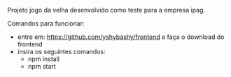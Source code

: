 Projeto jogo da velha desenvolvido como teste para a empresa ipag.

Comandos para funcionar:
  - entre em: https://github.com/yshybashy/frontend e faça o download do frontend
  - insira os seguintes comandos:
      - npm install
      - npm start